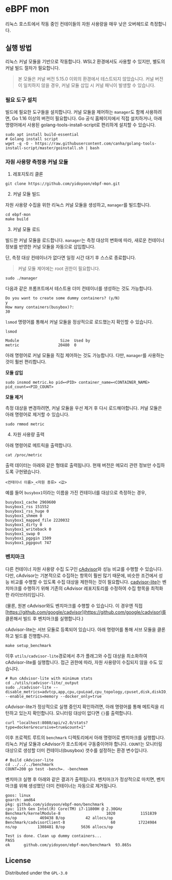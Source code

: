 # eBPF mon

리눅스 호스트에서 작동 중인 컨테이들의 자원 사용량을 매우 낮은 오버헤드로 측정합니다.

## 실행 방법

리눅스 커널 모듈을 기반으로 작동합니다. WSL2 환경에서도 사용할 수 있지만, 별도의 커널 빌드 절차가 필요합니다.

> 본 모듈은 커널 버전 5.15.0 이외의 환경에서 테스트되지 않았습니다. 커널 버전이 일치하지 않을 경우, 커널 모듈 삽입 시 커널 패닉이 발생할 수 있습니다.

### 필요 도구 설치

빌드에 필요한 도구들을 설치합니다. 커널 모듈을 제어하는 `manager`도 함께 사용하려면, Go 1.16 이상의 버전이 필요합니다. Go 공식 홈페이지에서 직접 설치하거나, 아래 명령어에서 사용된 golang-tools-install-script로 편리하게 설치할 수 있습니다.

```shell
sudo apt install build-essential
# Golang install script
wget -q -O - https://raw.githubusercontent.com/canha/golang-tools-install-script/master/goinstall.sh | bash
```

### 자원 사용량 측정용 커널 모듈

1. 레포지토리 클론

```shell
git clone https://github.com/yidoyoon/ebpf-mon.git
```

2. 커널 모듈 빌드

자원 사용량 수집을 위한 리눅스 커널 모듈을 생성하고, `manager`를 빌드합니다. 

```shell
cd ebpf-mon
make build
```

3. 커널 모듈 로드

빌드한 커널 모듈을 로드합니다. `manager`는 측정 대상의 변화에 따라, 새로운 컨테이너 정보를 반영한 커널 모듈을 자동으로 삽입합니다.

단, 측정 대상 컨테이너가 없다면 일정 시간 대기 후 스스로 종료합니다.

> 커널 모듈 제어에는 root 권한이 필요합니다.

```shell
sudo ./manager
```

다음과 같은 프롬프트에서 테스트용 더미 컨테이너를 생성하는 것도 가능합니다.

```shell
Do you want to create some dummy containers? (y/N)
y
How many containers(busybox)?:
30
```

`lsmod` 명령어를 통해서 커널 모듈을 정상적으로 로드했는지 확인할 수 있습니다.

```shell
lsmod

Module                  Size  Used by
metric                 20480  0
```

아래 명령어로 커널 모듈을 직접 제어하는 것도 가능합니다. 다만, `manager`를 사용하는 것이 훨씬 편리합니다.

**모듈 삽입**

```shell
sudo insmod metric.ko pid=<PID> container_name=<CONTAINER_NAME> pid_count=<PID_COUNT>
```

**모듈 제거**

측정 대상을 변경하려면, 커널 모듈을 우선 제거 후 다시 로드해야합니다. 커널 모듈은 아래 명령어로 제거할 수 있습니다.

```shell
sudo rmmod metric
```

4. 자원 사용량 출력

아래 명령어로 메트릭을 출력합니다.

```shell
cat /proc/metric
```

출력 데이터는 아래와 같은 형태로 출력됩니다. 현재 버전은 메모리 관련 정보만 수집하도록 구현됐습니다.

```shell
<컨테이너 이름>_<자원 종류> <값>
```

예를 들어 `busybox1`이라는 이름을 가진 컨테이너를 대상으로 측정하는 경우,

```shell
busybox1_cache 2969600
busybox1_rss 151552
busybox1_rss_huge 0
busybox1_shmem 0
busybox1_mapped_file 2220032
busybox1_dirty 0
busybox1_writeback 0
busybox1_swap 0
busybox1_pgpgin 1509
busybox1_pgpgout 747
```

### 벤치마크

다른 컨테이너 자원 사용량 수집 도구인 [cAdvisor](https://github.com/google/cadvisor)와 성능 비교를 수행할 수 있습니다. 다만, cAdvisor는 기본적으로 수집하는 항목이 훨씬 많기 때문에, 비슷한 조건에서 성능 비교를 수행할 수 있도록 수집 대상을 제한하는 것이 필요합니다. [cadvisor-lite](https://github.com/yidoyoon/cadvisor-lite)는 벤치마크를 수행하기 위해 기존의 cAdvisor 레포지토리를 수정하여 수집 항목을 최적화한 라이브러리입니다.

(물론, 원본 cAdvisor와도 벤치마크를 수행할 수 있습니다. 이 경우엔 직접 [https://github.com/google/cadvisor](https://github.com/google/cadvisor)를 클론해서 빌드 후 벤치마크를 실행합니다.)

cAdvisor-lite는 서브 모듈로 등록되어 있습니다. 아래 명령어를 통해 서브 모듈을 클론하고 빌드를 진행합니다.

```shell
make setup_benchmark
```

이후 `utils/cadvisor-lite`경로에서 추가 플래그와 수집 대상을 최소화하여 cAdvisor-lite를 실행합니다. 접근 권한에 따라, 자원 사용량이 수집되지 않을 수도 있습니다.

```shell
# Run cAdvisor-lite with minimum stats
cd ./utils/cadvisor-lite/_output
sudo ./cadvisor-lite --disable_metrics=advtcp,app,cpu,cpuLoad,cpu_topology,cpuset,disk,diskIO,hugetlb,memory,memory_numa,network,oom_event,percpu,perf_event,process,referenced_memory,resctrl,sched,tcp,udp,memory_numa,referenced_memory --enable_metrics=memory --docker_only=true
```

cAdvisor-lite가 정상적으로 실행 중인지 확인하려면, 아래 명령어를 통해 메트릭을 리턴하고 있는지 확인합니다. 모니터링 대상이 없다면 `{}`를 출력합니다.

```shell
curl "localhost:8080/api/v2.0/stats?type=docker&recursive=true&count=1"
```

이후 프로젝트 루트의 `benchmark` 디렉토리에서 아래 명령어로 벤치마크를 실행합니다. 리눅스 커널 모듈과 cAdvisor가 호스트에서 구동중이어야 합니다. `COUNT`는 모니터링 대상으로 생성할 더미 컨테이너(busybox) 갯수를 설정하는 환경 변수입니다.

```shell
# Build cAdvisor-lite
cd ../../../benchmark
COUNT=200 go test -bench=. -benchmem
```

벤치마크 실행 후 아래와 같은 결과가 출력됩니다. 벤치마크가 정상적으로 마치면, 벤치마크를 위해 생성했던 더미 컨테이너는 자동으로 제거됩니다.

```shell
goos: linux
goarch: amd64
pkg: github.com/yidoyoon/ebpf-mon/benchmark
cpu: 11th Gen Intel(R) Core(TM) i7-11800H @ 2.30GHz
Benchmark/kernelModule-8                    1020           1151839 ns/op          469438 B/op         42 allocs/op
Benchmark/cadvisorClient-8                    60          17224984 ns/op         1308481 B/op       5636 allocs/op

Test is done. Clean up dummy containers...
PASS
ok      github.com/yidoyoon/ebpf-mon/benchmark  93.865s
```

## License

Distributed under the `GPL-3.0`
